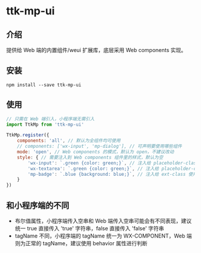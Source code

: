 # ttk-mp-ui

## 介绍

提供给 Web 端的内置组件/weui 扩展库，底层采用 Web components 实现。

## 安装

```
npm install --save ttk-mp-ui
```

## 使用

```js
// 只需在 Web 端引入，小程序端无需引入
import TtkMp from 'ttk-mp-ui'

TtkMp.register({
    components: 'all', // 默认为全组件均可使用
    // components: ['wx-input', 'mp-dialog'], // 可声明要使用哪些组件
    mode: 'open', // Web components 的模式，默认为 open，不建议改动
    style: { // 需要注入到 Web components 组件里的样式，默认为空
        'wx-input': `.green {color: green;}`, // 注入给 placeholder-class 使用
        'wx-textarea': `.green {color: green;}`, // 注入给 placeholder-class 使用
        'mp-badge': `.blue {background: blue;}`, // 注入给 ext-class 使用
    }
})
```

## 和小程序端的不同

* 布尔值属性，小程序端传入空串和 Web 端传入空串可能会有不同表现，建议统一 true 直接传入 'true' 字符串，false 直接传入 'false' 字符串
* tagName 不同，小程序端的 tagName 统一为 WX-COMPONENT，Web 端则为正常的 tagName，建议使用 behavior 属性进行判断
